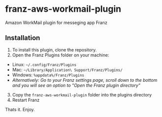 # franz-aws-workmail-plugin
Amazon WorkMail plugin for messeging app Franz

## Installation
1. To install this plugin, clone the repository.
2. Open the Franz Plugins folder on your machine:
  * Linux: `~/.config/Franz/Plugins` 
  * Mac: `~/Library/Application\ Support/Franz/Plugins/`
  * Windows: `%appdata%/Franz/Plugins`
  * _Alternatively: Go to your Franz settings page, scroll down to the bottom and you will see an option to "Open the Franz plugin directory"_
3. Copy the `franz-aws-workmail-plugin` folder into the plugins directory
4. Restart Franz

Thats it. Enjoy.
